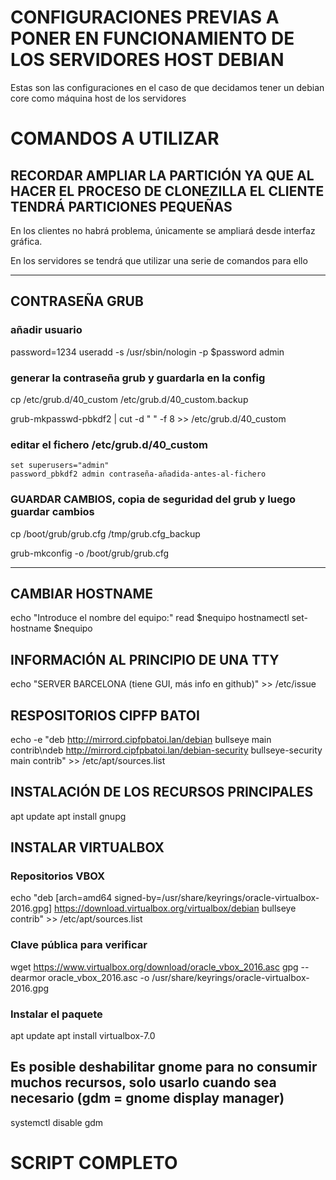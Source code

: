 # CONFIGURACIONES PREVIAS A PONER EN FUNCIONAMIENTO DE LOS SERVIDORES HOST DEBIAN

Estas son las configuraciones en el caso de que decidamos tener un debian core como máquina host de los servidores

# COMANDOS A UTILIZAR

## RECORDAR AMPLIAR LA PARTICIÓN YA QUE AL HACER EL PROCESO DE CLONEZILLA EL CLIENTE TENDRÁ PARTICIONES PEQUEÑAS

En los clientes no habrá problema, únicamente se ampliará desde interfaz gráfica.

En los servidores se tendrá que utilizar una serie de comandos para ello

---

## CONTRASEÑA GRUB

### añadir usuario
password=1234
useradd -s /usr/sbin/nologin -p $password admin

### generar la contraseña grub y guardarla en la config

cp /etc/grub.d/40_custom /etc/grub.d/40_custom.backup

grub-mkpasswd-pbkdf2 | cut -d " " -f 8 >> /etc/grub.d/40_custom

### editar el fichero /etc/grub.d/40_custom

```
set superusers="admin"
password_pbkdf2 admin contraseña-añadida-antes-al-fichero
```

### GUARDAR CAMBIOS, copia de seguridad del grub y luego guardar cambios

cp /boot/grub/grub.cfg /tmp/grub.cfg_backup

grub-mkconfig -o /boot/grub/grub.cfg

---

## CAMBIAR HOSTNAME
echo "Introduce el nombre del equipo:"
read $nequipo
hostnamectl set-hostname $nequipo

## INFORMACIÓN AL PRINCIPIO DE UNA TTY
echo "SERVER BARCELONA (tiene GUI, más info en github)" >> /etc/issue

## RESPOSITORIOS CIPFP BATOI
echo -e "deb http://mirrord.cipfpbatoi.lan/debian bullseye main contrib\ndeb http://mirrord.cipfpbatoi.lan/debian-security bullseye-security main contrib" >> /etc/apt/sources.list

## INSTALACIÓN DE LOS RECURSOS PRINCIPALES
apt update
apt install gnupg 

## INSTALAR VIRTUALBOX

### Repositorios VBOX
echo "deb [arch=amd64 signed-by=/usr/share/keyrings/oracle-virtualbox-2016.gpg] https://download.virtualbox.org/virtualbox/debian bullseye contrib" >> /etc/apt/sources.list

### Clave pública para verificar
wget https://www.virtualbox.org/download/oracle_vbox_2016.asc
gpg --dearmor oracle_vbox_2016.asc -o /usr/share/keyrings/oracle-virtualbox-2016.gpg

### Instalar el paquete
apt update
apt install virtualbox-7.0

## Es posible deshabilitar gnome para no consumir muchos recursos, solo usarlo cuando sea necesario (gdm = gnome display manager)

systemctl disable gdm 

# SCRIPT COMPLETO

```bash

```
